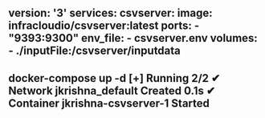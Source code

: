 version: '3'
services:
  csvserver:
    image: infracloudio/csvserver:latest
    ports:
      - "9393:9300"
    env_file:
      - csvserver.env
    volumes:
      - ./inputFile:/csvserver/inputdata
---------
docker-compose up -d
[+] Running 2/2
 ✔ Network jkrishna_default        Created                                                                                                                                                             0.1s 
 ✔ Container jkrishna-csvserver-1  Started     
-----------
